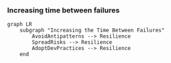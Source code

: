 ### Increasing time between failures
```mermaid
graph LR
    subgraph "Increasing the Time Between Failures"
        AvoidAntipatterns --> Resilience
        SpreadRisks --> Resilience
        AdoptDevPractices --> Resilience
    end

```